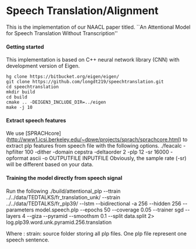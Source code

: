 # Speech Translation/Alignment
This is the implementation of our NAACL paper titled. 
``An Attentional Model for Speech Translation Without Transcription''

#### Getting started

This implementation is based on C++ neural network library (CNN) with development version of Eigen. 

    hg clone https://bitbucket.org/eigen/eigen/ 
    git clone https://github.com/longdt219/speechtranslation.git
    cd speechtranslation	
    mkdir build
    cd build
    cmake .. -DEIGEN3_INCLUDE_DIR=../eigen
    make -j 10


#### Extract speech features 
We use [SPRACHcore] (http://www1.icsi.berkeley.edu/~dpwe/projects/sprach/sprachcore.html) to extract plp features from speech file with the following options.
    ./feacalc -hpfilter 100 -dither -domain cepstra -deltaorder 2 -plp 12 -sr 16000 -opformat ascii -o OUTPUTFILE INPUTFILE
Obviously, the sample rate (-sr) will be different based on your data. 

#### Training the model directly from speech signal 
Run the following 
    ./build/attentional_plp --ttrain ../../data/TEDTALKS/fr_translation_unk/ --strain ../../data/TEDTALKS/fr_plp39/ --lstm --bidirectional -a 256 --hidden 256 --parameters model.speech.plp --epochs 50 --coverage 0.05 --trainer sgd --layers 4 --giza --pyramid --smoothsm 0.1 --split data.split 2> log.plp39.word.unk.pyramid.256.translation

Where : 
    strain: source folder storing all plp files. One plp file represent one speech sentence. 
    

